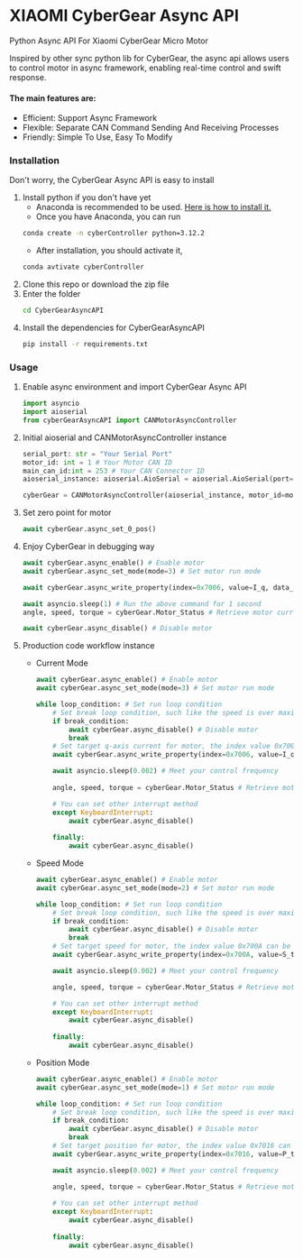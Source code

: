 # XIAOMI CyberGear Async API

Python Async API For Xiaomi CyberGear Micro Motor

Inspired by other sync python lib for CyberGear, the async api allows users to control motor in async framework, enabling real-time control and swift response.

#### The main features are:

- Efficient: Support Async Framework
- Flexible: Separate CAN Command Sending And Receiving Processes
- Friendly: Simple To Use, Easy To Modify

### Installation

Don't worry, the CyberGear Async API is easy to install

1. Install python if you don't have yet
    - Anaconda is recommended to be used. [Here is how to install it.](https://docs.anaconda.com/anaconda/install/)
    - Once you have Anaconda, you can run
    ```sh
    conda create -n cyberController python=3.12.2
    ```
    - After installation, you should activate it,
    ```sh
    conda avtivate cyberController
    ```
2. Clone this repo or download the zip file
3. Enter the folder
    ```sh
    cd CyberGearAsyncAPI
    ```
4. Install the dependencies for CyberGearAsyncAPI
    ```sh
    pip install -r requirements.txt
    ```

### Usage
1. Enable async environment and import CyberGear Async API

    ```python
    import asyncio
    import aioserial
    from cyberGearAsyncAPI import CANMotorAsyncController
    ```

2. Initial aioserial and CANMotorAsyncController instance
    ```python
    serial_port: str = "Your Serial Port"
    motor_id: int = 1 # Your Motor CAN ID
    main_can_id:int = 253 # Your CAN Connector ID
    aioserial_instance: aioserial.AioSerial = aioserial.AioSerial(port=serial_port, baudrate=921600)

    cyberGear = CANMotorAsyncController(aioserial_instance, motor_id=motor_id, main_can_id=main_can_id)
    ```

3. Set zero point for motor
    ```python
    await cyberGear.async_set_0_pos()
    ```

4. Enjoy CyberGear in debugging way
    ```python
    await cyberGear.async_enable() # Enable motor
    await cyberGear.async_set_mode(mode=3) # Set motor run mode

    await cyberGear.async_write_property(index=0x7006, value=I_q, data_type='f') # Set target q axis target current

    await asyncio.sleep(1) # Run the above command for 1 second
    angle, speed, torque = cyberGear.Motor_Status # Retrieve motor current status (angle, speed and torque)

    await cyberGear.async_disable() # Disable motor

    ```

5. Production code workflow instance
    - Current Mode
        ```python
        await cyberGear.async_enable() # Enable motor
        await cyberGear.async_set_mode(mode=3) # Set motor run mode

        while loop_condition: # Set run loop condition
            # Set break loop condition, such like the speed is over maximum value.
            if break_condition: 
                await cyberGear.async_disable() # Disable motor
                break
            # Set target q-axis current for motor, the index value 0x7006 can be found in manual
            await cyberGear.async_write_property(index=0x7006, value=I_q, data_type='f')  

            await asyncio.sleep(0.002) # Meet your control frequency
            
            angle, speed, torque = cyberGear.Motor_Status # Retrieve motor current status (angle, speed and torque)

            # You can set other interrupt method
            except KeyboardInterrupt: 
                await cyberGear.async_disable()
            
            finally:
                await cyberGear.async_disable() 
        ```
    
    - Speed Mode
        ```python
        await cyberGear.async_enable() # Enable motor
        await cyberGear.async_set_mode(mode=2) # Set motor run mode

        while loop_condition: # Set run loop condition
            # Set break loop condition, such like the speed is over maximum value.
            if break_condition: 
                await cyberGear.async_disable() # Disable motor
                break
            # Set target speed for motor, the index value 0x700A can be found in manual
            await cyberGear.async_write_property(index=0x700A, value=S_t, data_type='f')  

            await asyncio.sleep(0.002) # Meet your control frequency

            angle, speed, torque = cyberGear.Motor_Status # Retrieve motor current status (angle, speed and torque)

            # You can set other interrupt method
            except KeyboardInterrupt: 
                await cyberGear.async_disable()
            
            finally:
                await cyberGear.async_disable() 
        ```

    - Position Mode
        ```python
        await cyberGear.async_enable() # Enable motor
        await cyberGear.async_set_mode(mode=1) # Set motor run mode

        while loop_condition: # Set run loop condition
            # Set break loop condition, such like the speed is over maximum value.
            if break_condition: 
                await cyberGear.async_disable() # Disable motor
                break
            # Set target position for motor, the index value 0x7016 can be found in manual
            await cyberGear.async_write_property(index=0x7016, value=P_t, data_type='f')  

            await asyncio.sleep(0.002) # Meet your control frequency

            angle, speed, torque = cyberGear.Motor_Status # Retrieve motor current status (angle, speed and torque)
            
            # You can set other interrupt method
            except KeyboardInterrupt: 
                await cyberGear.async_disable()
            
            finally:
                await cyberGear.async_disable() 
        ```


